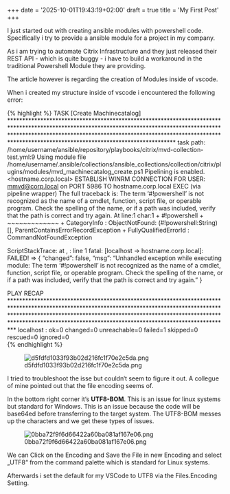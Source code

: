 +++
date = '2025-10-01T19:43:19+02:00'
draft = true
title = 'My First Post'
+++

I just started out with creating ansible modules with powershell code.
Specifically i try to provide a ansible module for a project in my
company.

As i am trying to automate Citrix Infrastructure and they just released
their REST API - which is quite buggy - i have to build a workaround in
the traditional Powershell Module they are providing.

The article however is regarding the creation of Modules inside of
vscode.

When i created my structure inside of vscode i encountered the following
error:

{% highlight %} TASK \[Create Machinecatalog\]
\*\*\*\*\*\*\*\*\*\*\*\*\*\*\*\*\*\*\*\*\*\*\*\*\*\*\*\*\*\*\*\*\*\*\*\*\*\*\*\*\*\*\*\*\*\*\*\*\*\*\*\*\*\*\*\*\*\*\*\*\*\*\*\*\*\*\*\*\*\*\*\*\*\*\*\*\*\*\*\*\*\*\*\*\*\*\*\*\*\*\*\*\*\*\*\*\*\*\*\*\*\*\*\*\*\*\*\*\*\*\*\*\*\*\*\*\*\*\*\*\*\*\*\*\*\*\*\*\*\*\*\*\*\*\*\*\*\*\*\*\*\*\*\*\*\*\*\*\*\*\*\*\*\*\*\*\*\*\*\*\*\*\*\*\*\*\*\*\*\*\*\*\*\*\*\*\*\*\*\*\*\*\*\*\*\*\*\*\*\*\*\*\*\*\*\*\*\*\*\*\*\*\*\*\*\*\*\*\*\*\*\*\*\*\*\*\*\*\*\*\*\*\*\*\*\*\*\*\*\*\*\*\*\*\*\*\*\*\*\*\*\*\*\*\*\*\*\*\*\*\*\*\*\*\*\*\*\*\*\*\*\*\*\*\*\*\*\*\*
task path:
/home/username/ansible/repository/playbooks/citrix/mvd-collection-test.yml:9
Using module file
/home/username/.ansible/collections/ansible_collections/collection/citrix/plugins/modules/mvd_machinecatalog_create.ps1
Pipelining is enabled. \<hostname.corp.local\> ESTABLISH WINRM
CONNECTION FOR USER: mmvd@corp.local on PORT 5986 TO hostname.corp.local
EXEC (via pipeline wrapper) The full traceback is: The term
‘\#!powershell’ is not recognized as the name of a cmdlet, function,
script file, or operable program. Check the spelling of the name, or if
a path was included, verify that the path is correct and try again. At
line:1 char:1 + \#!powershell + \~\~\~\~\~\~\~\~\~\~\~\~~ + CategoryInfo
: ObjectNotFound: (#!powershell:String) \[\],
ParentContainsErrorRecordException + FullyQualifiedErrorId :
CommandNotFoundException

ScriptStackTrace: at <ScriptBlock>, <No file>: line 1 fatal: \[localhost
-\> hostname.corp.local\]: FAILED! =\> { “changed”: false, “msg”:
“Unhandled exception while executing module: The term ‘\#!powershell’ is
not recognized as the name of a cmdlet, function, script file, or
operable program. Check the spelling of the name, or if a path was
included, verify that the path is correct and try again.” }

PLAY RECAP
\*\*\*\*\*\*\*\*\*\*\*\*\*\*\*\*\*\*\*\*\*\*\*\*\*\*\*\*\*\*\*\*\*\*\*\*\*\*\*\*\*\*\*\*\*\*\*\*\*\*\*\*\*\*\*\*\*\*\*\*\*\*\*\*\*\*\*\*\*\*\*\*\*\*\*\*\*\*\*\*\*\*\*\*\*\*\*\*\*\*\*\*\*\*\*\*\*\*\*\*\*\*\*\*\*\*\*\*\*\*\*\*\*\*\*\*\*\*\*\*\*\*\*\*\*\*\*\*\*\*\*\*\*\*\*\*\*\*\*\*\*\*\*\*\*\*\*\*\*\*\*\*\*\*\*\*\*\*\*\*\*\*\*\*\*\*\*\*\*\*\*\*\*\*\*\*\*\*\*\*\*\*\*\*\*\*\*\*\*\*\*\*\*\*\*\*\*\*\*\*\*\*\*\*\*\*\*\*\*\*\*\*\*\*\*\*\*\*\*\*\*\*\*\*\*\*\*\*\*\*\*\*\*\*\*\*\*\*\*\*\*\*\*\*\*\*\*\*\*\*\*\*\*\*\*\*\*\*\*\*\*\*\*\*\*\*\*\*\*\*\*\*\*\*\*\*\*\*\*\*\*\*\*\*\*\*\*
localhost : ok=0 changed=0 unreachable=0 failed=1 skipped=0 rescued=0
ignored=0  
{% endhighlight %}

<figure>
<img src="./d5fdfd1033f93b02d216fc1f70e2c5da.png"
alt="d5fdfd1033f93b02d216fc1f70e2c5da.png" />
<figcaption
aria-hidden="true">d5fdfd1033f93b02d216fc1f70e2c5da.png</figcaption>
</figure>

I tried to troubleshoot the isse but couldn‘t seem to figure it out. A
collegue of mine pointed out that the file encoding seems of.

In the bottom right corner it‘s **UTF8-BOM**. This is an issue for linux
systems but standard for Windows. This is an issue because the code will
be base64ed before transferring to the target system. The UTF8-BOM
messes up the characters and we get these types of issues.

<figure>
<img src="./0bba72f9f6d66422a60ba081af167e06.png"
alt="0bba72f9f6d66422a60ba081af167e06.png" />
<figcaption
aria-hidden="true">0bba72f9f6d66422a60ba081af167e06.png</figcaption>
</figure>

We can Click on the Encoding and Save the File in new Encoding and
select „UTF8“ from the command palette which is standard for Linux
systems.

Afterwards i set the default for my VSCode to UTF8 via the
Files.Encoding Setting.
